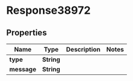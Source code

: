 
# Response38972

## Properties
Name | Type | Description | Notes
------------ | ------------- | ------------- | -------------
**type** | **String** |  | 
**message** | **String** |  | 



